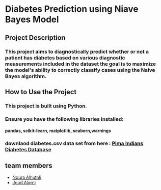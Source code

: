 # Diabetes Prediction using Niave Bayes Model 

## Project Description
### This project aims to diagnostically predict whether or not a patient has diabetes based on various diagnostic measurements included in the dataset the goal is to maximize the model's ability to correctly classify cases using the Naive Bayes algorithm.

## How to Use the Project
### This project is built using Python.
### Ensure you have the following libraries installed:
#### pandas, scikit-learn, matplotlib, seaborn,warnings
### downlaod diabetes.csv data set from here : [Pima Indians Diabetes Database](https://www.kaggle.com/uciml/pima-indiansdiabetes-database)

## team members 
- [Noura Alhuthli]()
- [Joud Alqrni]() 
